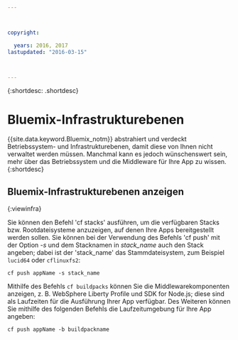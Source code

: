 ```yaml
---



copyright:

  years: 2016, 2017
lastupdated: "2016-03-15"



---
```


{:shortdesc: .shortdesc}

# Bluemix-Infrastrukturebenen



{{site.data.keyword.Bluemix_notm}} abstrahiert und verdeckt Betriebssystem- und Infrastrukturebenen, damit diese von Ihnen nicht verwaltet werden müssen. Manchmal kann es jedoch wünschenswert sein, mehr über das Betriebssystem und die Middleware für Ihre App zu wissen.
{:shortdesc}

## Bluemix-Infrastrukturebenen anzeigen
{:viewinfra}

Sie können den Befehl 'cf stacks' ausführen, um die verfügbaren Stacks bzw. Rootdateisysteme anzuzeigen, auf denen Ihre Apps bereitgestellt werden sollen. Sie können bei der Verwendung des Befehls 'cf push' mit der Option *-s* und dem Stacknamen in *stack_name* auch den Stack angeben; dabei ist der 'stack_name' das Stammdateisystem, zum Beispiel `lucid64` oder `cflinuxfs2`:
```
cf push appName -s stack_name
```
Mithilfe des Befehls `cf buildpacks` können Sie die Middlewarekomponenten anzeigen, z. B. WebSphere Liberty Profile und SDK for Node.js; diese sind als Laufzeiten für die Ausführung Ihrer App verfügbar. Des Weiteren können Sie mithilfe des folgenden Befehls
die Laufzeitumgebung für Ihre App angeben:
```
cf push appName -b buildpackname
```

